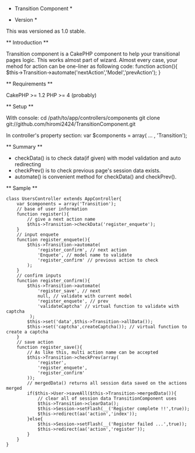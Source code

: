 * Transition Component *

* Version *

This was versioned as 1.0 stable.

** Introduction **

Transition component is a CakePHP component to help your transitional pages logic.
This works almost part of wizard.
Almost every case, your mehod for action can be one-liner as following code:
function action(){
	$this->Transition->automate('nextAction','Model','prevAction');
}

** Requirements **

CakePHP >= 1.2
PHP >= 4 (probably)

** Setup **

With console:
	cd /path/to/app/controllers/components
	git clone git://github.com/hiromi2424/TransitionComponent.git

In controller's property section:
	var $components = array( ... , 'Transition');

** Summary **

- checkData() is to check data(if given) with model validation and auto redirecting
- checkPrev() is to check previous page's session data exists.
- automate() is convenient method for checkData() and checkPrev().

** Sample **

	class UsersController extends AppController{
		var $components = array('Transition');
		// base of user information
		function register(){
			// give a next action name
			$this->Transition->checkData('register_enquete');
		}
		// input enquete
		function register_enquete(){
			$this->Transition->automate(
				'register_confirm', // next action
				'Enquete', // model name to validate
				'register_confirm' // previous action to check
			);
		}
		// confirm inputs
		function register_confirm(){
			$this->Transition->automate(
				'register_save', // next
				null, // validate with current model
				'register_enquete', // prev
				'validateCaptcha' // virtual function to validate with captcha
			 );
			$this->set('data',$this->Transition->allData());
			$this->set('captcha',createCaptcha()); // virtual function to create a captcha
		}
		// save action
		function register_save(){
			// As like this, multi action name can be accepted
			$this->Transition->checkPrev(array(
				'register',
				'register_enquete',
				'register_confirm'
			));
			// mergedData() returns all session data saved on the actions merged
			if($this->User->saveAll($this->Transition->mergedData()){
				// clear all of session data TransitionComponent uses
				$this->Transition->clearData();
				$this->Session->setFlash(__('Register complete !!',true));
				$this->redirect(aa('action','index'));
			}else{
				$this->Session->setFlash(__('Register failed ...',true));
				$this->redirect(aa('action','register'));
			}
		}
	}

